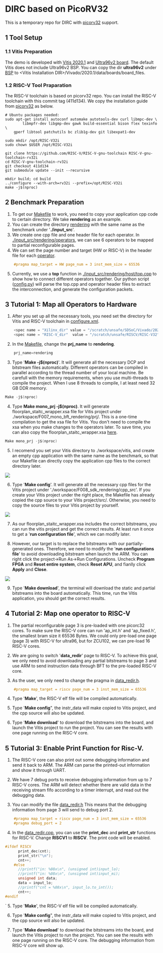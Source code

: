 # DIRC based on PicoRV32
This is a temporary repo for DIRC with [picorv32](https://github.com/cliffordwolf/picorv32) support.


## 1 Tool Setup

### 1.1 Vitis Preparation
The demo is developed with [Vitis 2020.1](https://www.xilinx.com/support/download/index.html/content/xilinx/en/downloadNav/vivado-design-tools/2020-1.html) 
and [Ultra96v2 board](https://www.96boards.org/product/ultra96/).
The default Vitis does not include Ultra96v2 BSP. You can copy the dir **ultra96v2**
under [BSP](./BSP) to \<Vitis Installation DIR\>/Vivado/2020.1/data/boards/board_files.

### 1.2 RISC-V Tool Praparation

The RISC-V toolchain is based on picorv32 repo. You can install the RISC-V toolchain with 
this commit tag (411d134).
We copy the installation guide from [picorv32](https://github.com/cliffordwolf/picorv32) 
as below.

    # Ubuntu packages needed:
    sudo apt-get install autoconf automake autotools-dev curl libmpc-dev \
            libmpfr-dev libgmp-dev gawk build-essential bison flex texinfo \
	    gperf libtool patchutils bc zlib1g-dev git libexpat1-dev

    sudo mkdir /opt/RISC-V32i
    sudo chown $USER /opt/RISC-V32i

    git clone https://github.com/RISC-V/RISC-V-gnu-toolchain RISC-V-gnu-toolchain-rv32i
    cd RISC-V-gnu-toolchain-rv32i
    git checkout 411d134
    git submodule update --init --recursive

    mkdir build; cd build
    ../configure --with-arch=rv32i --prefix=/opt/RISC-V32i
    make -j$(nproc)


## 2 Benchmark Preparation
1. To get our [Makefile](./Makefile) to work, you need to copy your application cpp
code to certain directory. We take 
**rendering** as an example.
2. You can create the directory [rendering](./input_src) with the same 
name as the benchmark under '**./input_src**'.
3. We create one cpp file and one header file for each operator. In 
[./input_src/rendering/operators](./input_src/rendering/operators), we
can see 6 operators to be mapped to partial reconfigurable pages.
4. We can set the page number and target (HW or RISC-V) in the header file
for each [operator](input_src/rendering/operators/data_redir_m.h).

```c
    #pragma map_target = HW page_num = 3 inst_mem_size = 65536
```

5. Currently, we use a **top** function in [./input_src/rendering/host/top.cpp](./input_src/rendering/host/top.cpp)
to show how to connect different operators together. Our python script 
([config.py](./pr_flow/config.py)) will
parse the top.cpp and operator header files to extract the interconnection,
and generate the configuration packets.
 


## 3 Tutorial 1: Map all Operators to Hardware
1. After you set up all the necessary tools, you need set the directory 
for Vitis and RISC-V toolchain in [configure.xml](./common/configure/configure.xml).
```c
    <spec name = "Xilinx_dir" value = "/scratch/unsafe/SDSoC/Vivado/2020.1/settings64.sh" />
    <spec name = "RISC-V_dir"  value = "/scratch/unsafe/RISCV/RISC-V32" />
```

2. In the [Makefile](./Makefile), change the **prj_name** to **rendering**.
```c
    prj_name=rendering
```

3. Type '**Make -j$(nproc)**'. It will generate all the necessary DCP and 
bitstream files automatically. Different operators can be compiled in 
parallel according to the thread number of your local machine. Be carefull
with the memory requirements, when you use multi-threads to compile the 
project. When I use 8 threads to compile, I at least need 32 GB DDR 
memory.
```c
Make -j$(nproc)
```

4. Type **Make mono_prj -j$(nproc)**. It will generate floorplan_staitc_wrapper.xsa
file for Vitis project under ./workspace/F007_mono_bft_rendering/prj/.
This is a one-time compilation to get the xsa file for Vitis. You don't 
need to compile the xsa when you make changes to the operators later.
To save time, you can also copy the floorplan_staitc_wrapper.xsa [here](./BSP).
```c
Make mono_prj -j$(nproc)
```

5. I recomend you set your Vitis directory to ./workspace/vitis, and create
an empty cpp application with the same name as the benchmark, so that our Makefile
can directly copy the application cpp files to the correct directory later.

![](images/empty_cpp.png)

6. Type '**Make config**'. It will generate all the necessary cpp files
for the Vitis project under './workspace/F008_sdk_rendering/cpp_src'.
If you create your Vitis project under the right place, the Makefile
has already copied the cpp source to your Vitis project/src/.
Otherwise, you need to copy the source files to your Vitis project by yourself.

![](images/vitis_src.png)

7. As our floorplan_staitc_wrapper.xsa includes the correct bitstreams, you can
run the vitis project and get the correct results. At least run it once 
to get a '**run configuration file**', which we can modify later.

8. However, our target is to replace the bitstreams with our partially-generated ones. Therefore, 
we need to modify the '**run configurations file**' to avoid downloading bitstream
when launch the ARM. You can right click the project->Run As->Run Configurations.
Uncheck **Program FPGA** and **Reset entire system**, check **Reset APU**, 
and fianlly click **Apply** and **Close**. 

![](images/configuration.png)

9. Type '**Make download**', the terminal will download the static and 
partial bitstreams into the board automatically. This time, run the 
Vitis application, you should get the correct results.



## 4 Tutorial 2: Map one operator to RISC-V
1. The partial reconfigurable page 3 is pre-loaded with one picorc32 cores.
To make sure the RISC-V core can run 'ap_int.h' and 'ap_fixed.h', the 
smallest bram size it 65536 Bytes. We could only pre-load one page (page 3) with
RISC-V for ultra96, but for ZCU102, we can pre-load 16 RISC-V cores.

2. We are going to switch '**data_redir**' page to RISC-V. To achieve
this goal, we only need to avoid downloading any partial bitstreams to
page 3 and use ARM to send instruction data through BFT to the pre-loaded
RISC-V core. 

3. As the user, we only need to change the pragma in [data_redir.h](./input_src/rendering/operators/data_redir_m.h).
```c
    #pragma map_target = riscv page_num = 3 inst_mem_size = 65536
```
4. Type '**Make**', the RISC-V elf file will be compiled automatically.

5. Type '**Make config**", the instr_data will make copied to Vitis project,
and the cpp source will also be updated.

6. Type '**Make download**' to download the bitstreams into the board,
and launch the Vitis project to run the project. You can see the results
with one page running on the RISC-V core.

## 5 Tutorial 3: Enable Print Function for Risc-V.

1. The RISC-V core can also print out some debugging information and send
it back to ARM. The ARM can parse the printed-out information and show 
it through UART.

2. We have 7 debug ports to receive debugging information from up to 7
RISC-V cores. The ARM will detect whether there are valid data in the receiving
stream fifo according to a timer interrupt, and read out the debugging data. 

3. You can modify the file [data_redir.h](./input_src/rendering/operators/data_redir_m.h) 
This means that the debugging information from page 3 will send to 
debug port 2.
```c
    #pragma map_target = riscv page_num = 3 inst_mem_size = 65536
    #pragma debug_port = 2
```

4. In the [data_redir.cpp](./input_src/rendering/operators/data_redir_m.cpp),
you can use the **print_dec** and **print_str** functions for RISC-V.
Change **RISCV1** to **RISCV**. The print code will be enabled.

```c
#ifdef RISCV
      print_dec(cnt);
      print_str("\n");
      cnt++;
    #else
      //printf("in: %08x\n", (unsigned int)input_lo);
      //printf("in: %08x\n", (unsigned int)input_mi);
      unsigned int data;
      data = input_lo;
      //printf("cnt = %08x\n", input_lo.to_int());
      cnt++;
#endif
```
`
5. Type '**Make**', the RISC-V elf file will be compiled automatically.

6. Type '**Make config**", the instr_data will make copied to Vitis project,
and the cpp source will also be updated.

7. Type '**Make download**' to download the bitstreams into the board,
and launch the Vitis project to run the project. You can see the results
with one page running on the RISC-V core. The debugging information from 
RISC-V core will show up.









